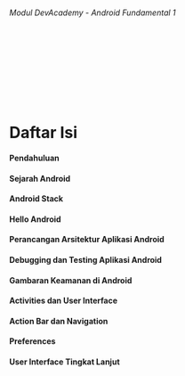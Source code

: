 
###### Modul DevAcademy - Android Fundamental 1

<br/>
<br/>
<br/>
<br/>
<br/>
<br/>
<br/>

# Daftar Isi

#### Pendahuluan
#### Sejarah Android
#### Android Stack
#### Hello Android
#### Perancangan Arsitektur Aplikasi Android
#### Debugging dan Testing Aplikasi Android
#### Gambaran Keamanan di Android 
#### Activities dan User Interface
#### Action Bar dan Navigation
#### Preferences
#### User Interface Tingkat Lanjut

